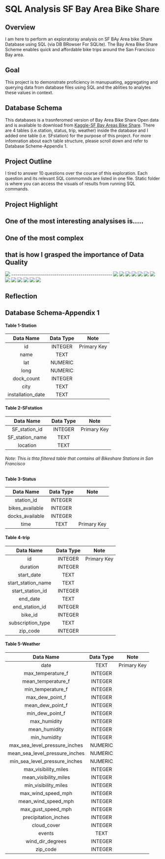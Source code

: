 # SQL Analysis SF Bay Area Bike Share

## Overview

I am here to perform an exploratoray analysis on SF BAy Area bike Share Database using SQL (via DB BRowser For SQLite). The Bay Area Bike Share Scheme enables quick and affordable bike trips around the San Francisco Bay area. 

## Goal
This project is to demonstrate proficiency in manupuating, aggregating and querying data from database files using SQL and the ablities to analytes these values in context.  

## Database Schema
This databases is a trasnferomed version of Bay Area Bike Share Open data and is available to download from [Kaggle-SF Bay Areas Bike Share](https://www.kaggle.com/benhamner/sf-bay-area-bike-share). There are 4 tables (i.e.station, status, trip, weather) inside the database and I added one table (i.e. SFstation) for the purpose of this project. For more infomration about each table structure, please scroll down and refer to Database Scheme-Appendix 1.

## Project Outline

I tired to answer 10 questions over the course of this exploration. Each question and its relevant SQL commomnds are listed in one file. Static folder is where you can access the visuals of results from running SQL commands. 

## Project Highlight

## One of the most interesting analysises is.....

## One of the most complex 

## that is how I grasped the importance of Data Quality 

<img src="static/Q1_Visual.PNG">
---------------------------------------------------

<img src="static/Q2.1-Q2.2_Visual.PNG">
<img src="static/Q2.3_Visual.PNG">
<img src="static/Q2.4_Visual.PNG">
<img src="static/Q3_Visual.PNG">
<img src="static/Q4_Visual.PNG">
<img src="static/Q5_Visual.PNG">
<img src="static/Q6_Visual.PNG">
<img src="static/Q7_Visual.PNG">
<img src="static/Q8_Visual.PNG">
<img src="static/Q9.1_Visual.PNG">
<img src="static/Q9.2_Visual.PNG">
<img src="static/Q9.3_Visual.PNG">
<img src="static/Q10_Visual.PNG">


## Reflection


## Database Schema-Appendix 1
#### Table 1-Station
| Data Name | Data Type | Note| 
| :---: |:---:| :---: |
|  id | INTEGER | Primary Key|
|  name | TEXT |   |
|lat |NUMERIC |  |
|long|NUMERIC |   |
|dock_count| INTEGER|   |
|city |TEXT|    |
|installation_date|TEXT|   |

#### Table 2-SFstation 
| Data Name | Data Type | Note|
| :---: |:---:| :---: |
|  SF_station_id | INTEGER | Primary Key|
|  SF_station_name | TEXT |   |
|location|TEXT|  |
###### Note: This is thta filtered table that contains all Bikeshare Stations in San Francisco 


#### Table 3-Status
| Data Name | Data Type | Note|
| :---: |:---:| :---: |
| station_id | INTEGER|  |
|bikes_available|INTEGER |  |
|docks_available|INTEGER||
|time|TEXT|Primary Key|


#### Table 4-trip
| Data Name | Data Type | Note|
| :---: |:---:| :---: |
|id|INTEGER|Primary Key|
|duration|INTEGER||
|start_date|TEXT||
|start_station_name| TEXT| |
|start_station_id|INTEGER||
|end_date| TEXT| |
|end_station_id| INTEGER ||
|bike_id| INTEGER ||
|subscription_type| TEXT ||
|zip_code|INTEGER||


#### Table 5-Weather
| Data Name | Data Type | Note|
| :---: |:---:| :---: |
| date|TEXT |Primary Key|
|max_temperature_f|INTEGER||
|mean_temperature_f|INTEGER||
|min_temperature_f|INTEGER||
|max_dew_point_f|INTEGER||
|mean_dew_point_f|INTEGER||
|min_dew_point_f|INTEGER||
|max_humidity|INTEGER||
|mean_humidity|INTEGER||
|min_humidity|INTEGER||
|max_sea_level_pressure_inches|NUMERIC||
|mean_sea_level_pressure_inches|NUMERIC||
|min_sea_level_pressure_inches|NUMERIC||
|max_visibility_miles|INTEGER||
|mean_visibility_miles|INTEGER||
|min_visibility_miles|INTEGER||
|max_wind_speed_mph|INTEGER||
|mean_wind_speed_mph|INTEGER||
|max_gust_speed_mph|INTEGER||
|precipitation_inches|INTEGER||
|cloud_cover|INTEGER||
|events| TEXT||
|wind_dir_degrees|INTEGER||
|zip_code|INTEGER||
